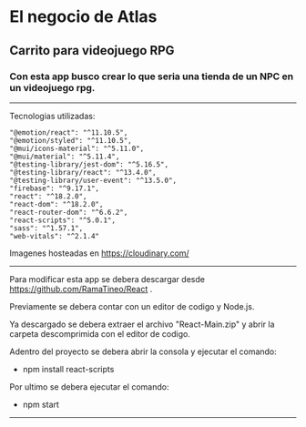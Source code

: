 # El negocio de Atlas
## Carrito para videojuego RPG

### Con esta app busco crear lo que seria una tienda de un NPC en un videojuego rpg.

-------------------------------------------------------------------------
Tecnologias utilizadas:

    "@emotion/react": "^11.10.5",
    "@emotion/styled": "^11.10.5",
    "@mui/icons-material": "^5.11.0",
    "@mui/material": "^5.11.4",
    "@testing-library/jest-dom": "^5.16.5",
    "@testing-library/react": "^13.4.0",
    "@testing-library/user-event": "^13.5.0",
    "firebase": "^9.17.1",
    "react": "^18.2.0",
    "react-dom": "^18.2.0",
    "react-router-dom": "^6.6.2",
    "react-scripts": "^5.0.1",
    "sass": "^1.57.1",
    "web-vitals": "^2.1.4"

Imagenes hosteadas en https://cloudinary.com/

-------------------------------------------------------------------------

Para modificar esta app se debera descargar desde https://github.com/RamaTineo/React .

Previamente se debera contar con un editor de codigo y Node.js.

Ya descargado se debera extraer el archivo "React-Main.zip" y abrir la carpeta descomprimida con el editor de codigo.

Adentro del proyecto se debera abrir la consola y ejecutar el comando:

-  npm install react-scripts

Por ultimo se debera ejecutar el comando:

- npm start

-------------------------------------------------------------------------